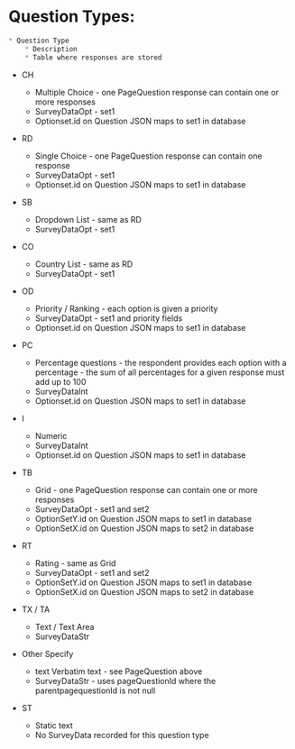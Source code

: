 
# Question Types:

```markdown
* Question Type
	* Description
	* Table where responses are stored
```
* CH 
	* Multiple Choice - one PageQuestion response can contain one or more responses
	* SurveyDataOpt - set1
    * Optionset.id on Question JSON maps to set1 in database

* RD 
	* Single Choice - one PageQuestion response can contain one response
	* SurveyDataOpt - set1
    * Optionset.id on Question JSON maps to set1 in database

* SB
	* Dropdown List - same as RD
	* SurveyDataOpt - set1

* CO
	* Country List - same as RD
	* SurveyDataOpt - set1

* OD
	* Priority / Ranking - each option is given a priority
	* SurveyDataOpt - set1 and priority fields
    * Optionset.id on Question JSON maps to set1 in database

* PC
	* Percentage questions - the respondent provides each option with a percentage - the sum of all percentages for a given response must add up to 100
	* SurveyDataInt
    * Optionset.id on Question JSON maps to set1 in database

* I
	* Numeric
	* SurveyDataInt
    * Optionset.id on Question JSON maps to set1 in database

* TB
	* Grid - one PageQuestion response can contain one or more responses
	* SurveyDataOpt - set1 and set2
    * OptionSetY.id on Question JSON maps to set1 in database
    * OptionSetX.id on Question JSON maps to set2 in database

* RT
	* Rating - same as Grid
	* SurveyDataOpt - set1 and set2
    * OptionSetY.id on Question JSON maps to set1 in database
    * OptionSetX.id on Question JSON maps to set2 in database

* TX / TA
	* Text / Text Area
	* SurveyDataStr

* Other Specify
	* text Verbatim text - see PageQuestion above
	* SurveyDataStr - uses pageQuestionId where the parentpagequestionId is not null

* ST
	* Static text
	* No SurveyData recorded for this question type